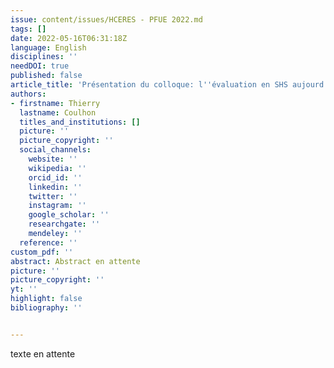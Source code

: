 ```yaml
---
issue: content/issues/HCERES - PFUE 2022.md
tags: []
date: 2022-05-16T06:31:18Z
language: English
disciplines: ''
needDOI: true
published: false
article_title: 'Présentation du colloque: l''évaluation en SHS aujourd''hui et demain'
authors:
- firstname: Thierry
  lastname: Coulhon
  titles_and_institutions: []
  picture: ''
  picture_copyright: ''
  social_channels:
    website: ''
    wikipedia: ''
    orcid_id: ''
    linkedin: ''
    twitter: ''
    instagram: ''
    google_scholar: ''
    researchgate: ''
    mendeley: ''
  reference: ''
custom_pdf: ''
abstract: Abstract en attente
picture: ''
picture_copyright: ''
yt: ''
highlight: false
bibliography: ''


---
```

texte en attente